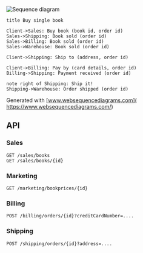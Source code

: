 ![Sequence diagram](http://www.websequencediagrams.com/cgi-bin/cdraw?lz=dGl0bGUgQnV5IHNpbmdsZSBib29rCgpDbGllbnQtPlNhbGVzOgAbBWJvb2sgKAABBWlkLCBvcmRlciBpZCkKCgAgBS0-U2hpcHBpbmc6IEJvb2sgc29sZCAoAB0KAB8HQmlsbAAEIVdhcmVob3VzZQA1FwCBFgoAawlTaGlwIHRvIChhZGRyZXNzAIEVDQCBRwkAdQlQYXkgYnkgKGNhcmQgZGV0YWlsACYNAIEgBwCBSgxQYXltZW50IHJlY2VpdmUAgQMObm90ZSByaWdodCBvZgCBCAUAgQwLaXQhCgoAghcIAIFRDU8AgkEFc2hpcHAAQw4&s=napkin)
```sequence
title Buy single book

Client->Sales: Buy book (book id, order id)
Sales->Shipping: Book sold (order id)
Sales->Billing: Book sold (order id)
Sales->Warehouse: Book sold (order id)

Client->Shipping: Ship to (address, order id)

Client->Billing: Pay by (card details, order id)
Billing->Shipping: Payment received (order id)

note right of Shipping: Ship it!
Shipping->Warehouse: Order shipped (order id)
```
Generated with [www.websequencediagrams.com]( https://www.websequencediagrams.com/)


## API

### Sales

    GET /sales/books
    GET /sales/books/{id}

### Marketing

    GET /marketing/bookprices/{id}

### Billing

    POST /billing/orders/{id}?creditCardNumber=....

### Shipping

    POST /shipping/orders/{id}?address=....
